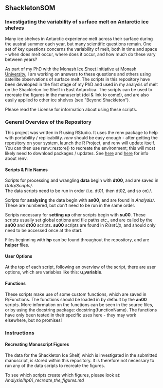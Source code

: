 ## ShackletonSOM
### Investigating the variability of surface melt on Antarctic ice shelves
Many ice shelves in Antarctic experience melt across their surface during the austral summer each year, but many scientific questions remain.
One set of key questions concerns the variability of melt, both in time and space - when does melt occur, where does it occur, and how much do these vary between years?

As part of my PhD with the [Monash Ice Sheet Initiative](icesheet.org) at [Monash University](https://www.monash.edu/science/schools/earth-atmosphere-environment/our-people), I am working on answers to these questions and others using satellite observations of surface melt.
The scripts in this repository have been developed in the first stage of my PhD and used in my analysis of melt on the Shackleton Ice Shelf in East Antarctica.
The scripts can be used to recreate the figures in the manuscript (doi & link to come!), and are also easily applied to other ice shelves (see "Beyond Shackleton").

Please read the License for information about using these scripts.

### General Overview of the Repository
This project was written in R using RStudio.
It uses the renv package to help with portability / replicability.
_renv_ should be easy enough - after getting the repository on your system, launch the R Project, and renv will update itself. 
You can then use renv::restore() to recreate the environment; this will most likely need to download packages / updates.
See [here](https://rstudio.github.io/renv/articles/renv.html#collaborating) and [here](https://rstudio.github.io/renv/articles/collaborating.html) for info about renv.

#### Scripts & File Names
Scripts for processing and wrangling __data__ begin with __dt00__, and are saved in _Data/Scripts/_.\
The data scripts need to be run in order (i.e. dt01, then dt02, and so on).\

Scripts for __analysing__ the data begin with __an00__, and are found in _Analysis/_.\
These are numbered, but don't need to be run in the same order.

Scripts necessary for __setting up__ other scripts begin with __su00__. 
These scripts usually set global options and file paths etc., and are called by the __an00__ and __dt00__ scripts. __su00__ scripts are found in _R/setUp_, and should only need to be accessed once at the start.

Files beginning with __hp__ can be found throughout the repository, and are __helper__ files.

#### User Options
At the top of each script, following an overview of the script, there are user options, which are variables like this: __u_variable__.

#### Functions
These scripts make use of some custom functions, which are saved in R/Functions. 
The functions should be loaded in by default by the __an00__ scripts.
More information on the functions can be seen in the source files, or by using the docstring package: docstring(functionName).
The functions have only been tested in their specific uses here - they may work elsewhere, but no promises!

### Instructions
#### Recreating Manuscript Figures
The data for the Shackleton Ice Shelf, which is investigated in the submitted manuscript, is stored within this repository.
It is therefore not necessary to run any of the data scripts to recreate the figures.

To see which scripts create which figures, please look at: _Analysis/hp01_recreate_the_figures.md_

